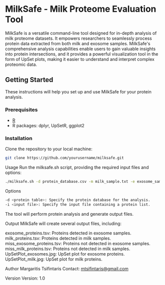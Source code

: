 # MilkSafe - Milk Proteome Evaluation Tool

MilkSafe is a versatile command-line tool designed for in-depth analysis of milk proteome datasets. It empowers researchers to seamlessly process protein data extracted from both milk and exosome samples. MilkSafe's comprehensive analysis capabilities enable users to gain valuable insights into protein intersections, and it provides a powerful visualization tool in the form of UpSet plots, making it easier to understand and interpret complex proteomic data.

## Getting Started

These instructions will help you set up and use MilkSafe for your protein analysis.

### Prerequisites

- [R](https://www.r-project.org/)
- R packages: dplyr, UpSetR, ggplot2

### Installation

Clone the repository to your local machine:

```bash
git clone https://github.com/yourusername/milksafe.git
```

Usage
Run the milksafe.sh script, providing the required input files and options:
```bash
./milksafe.sh -d protein_database.csv -m milk_sample.txt -e exosome_sample.txt
```
Options
```bash
-d <protein table>: Specify the protein database for the analysis.
-i <input file>: Specify the input file containing a protein list.
```

The tool will perform protein analysis and generate output files.

Output
MilkSafe will create several output files, including:

exosome_proteins.tsv: Proteins detected in exosome samples.
milk_proteins.tsv: Proteins detected in milk samples.
miss_exosome_proteins.tsv: Proteins not detected in exosome samples.
miss_milk_proteins.tsv: Proteins not detected in milk samples.
UpSetPlot_exosomes.jpg: UpSet plot for exosome proteins.
UpSetPlot_milk.jpg: UpSet plot for milk proteins.

Author
Margaritis Tsifintaris
Contact: mtsifintaris@gmail.com

Version
Version: 1.0

